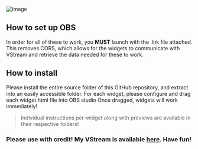 ![image](https://github.com/h3llo-wor1d/VStream-Widgets-Collection/assets/83967304/f4dd185c-c8e9-43d6-8d6c-fe5cbfb18bd5)


## How to set up OBS
In order for all of these to work, you **MUST** launch with the .lnk file attached. This removes CORS, which allows 
for the widgets to communicate with VStream and retrieve the data needed for these to work.

## How to install
Please install the entire source folder of this GitHub repository, and extract into an easily accessible folder.
For each widget, please configure and drag each widget.html file into OBS studio 
Once dragged, widgets will work immediately!

> Individual instructions per-widget along with previews are available in their respective folders!

### Please use with credit! My VStream is available [here](https://vstream.com/h3llo_wor1d). Have fun!
